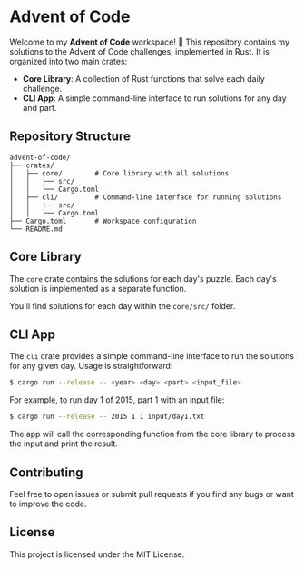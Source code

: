 # Advent of Code

Welcome to my **Advent of Code** workspace! 🎄 This repository contains my solutions to the Advent of Code challenges, implemented in Rust. It is organized into two main crates:

- **Core Library**: A collection of Rust functions that solve each daily challenge.
- **CLI App**: A simple command-line interface to run solutions for any day and part.

## Repository Structure

```
advent-of-code/
├── crates/
│   ├── core/        # Core library with all solutions
│   │   ├── src/
│   │   └── Cargo.toml
│   ├── cli/         # Command-line interface for running solutions
│   │   ├── src/
│   │   └── Cargo.toml
├── Cargo.toml       # Workspace configuration
└── README.md

```

## Core Library

The `core` crate contains the solutions for each day's puzzle. Each day's solution is implemented as a separate function.

You'll find solutions for each day within the `core/src/` folder.

## CLI App

The `cli` crate provides a simple command-line interface to run the solutions for any given day. Usage is straightforward:

```bash
$ cargo run --release -- <year> <day> <part> <input_file>
```

For example, to run day 1 of 2015, part 1 with an input file:

```bash
$ cargo run --release -- 2015 1 1 input/day1.txt
```

The app will call the corresponding function from the core library to process the input and print the result.

## Contributing

Feel free to open issues or submit pull requests if you find any bugs or want to improve the code.

## License

This project is licensed under the MIT License.
